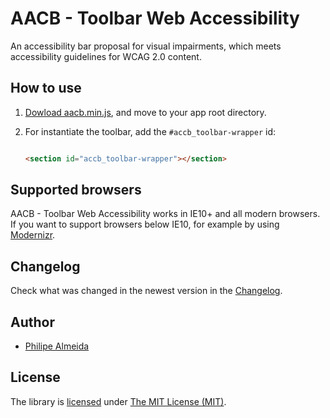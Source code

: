 # AACB - Toolbar Web Accessibility 

An accessibility bar proposal for visual impairments, which meets 
accessibility guidelines for WCAG 2.0 content.

## How to use


1. [Dowload aacb.min.js](https://raw.githubusercontent.com/philipe-almeida/aacb_toolbar/master/aacb.min.js), and move to your app root directory.
2. For instantiate the toolbar, add the `#accb_toolbar-wrapper` id:

    ```html

    <section id="accb_toolbar-wrapper"></section>

    ```

## Supported browsers

AACB - Toolbar Web Accessibility works in IE10+ and all modern browsers. 
If you want to support browsers below IE10, for example by using [Modernizr](https://modernizr.com/).

## Changelog

Check what was changed in the newest version in the [Changelog](https://github.com/philipe-almeida/aacb_toolbar/master/CHANGELOG.md).

## Author

  - [Philipe Almeida](https://github.com/philipe-almeida)
  
  ## License

The library is [licensed](https://github.com/philipe-almeida/aacb_toolbar/blob/master/LICENSE) under [The MIT License (MIT)](http://choosealicense.com/licenses/mit/).
